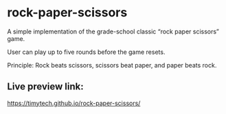 # rock-paper-scissors

A simple implementation of the grade-school classic “rock paper scissors” game.

User can play up to five rounds before the game resets.

Principle: Rock beats scissors, scissors beat paper, and paper beats rock.

## Live preview link:
https://timytech.github.io/rock-paper-scissors/
